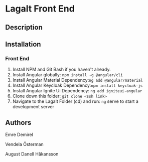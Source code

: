 # Lagalt Front End
## Description
## Installation
### Front End
1. Install NPM and Git Bash if you haven't already.
2. Install Angular globally: ```npm install -g @angular/cli```
3. Install Angular Material Dependency:```ng add @angular/material```
4. Install Angular Keycloak Dependency:```npm install keycloak-js```
5. Install Angular Ignite Ui Dependency:  ```ng add igniteui-angular```
6. Clone down this folder: ```git clone <ssh link>```
7. Navigate to the Lagalt Folder (cd) and run: ```ng``` serve to start a development server 

## Authors
Emre Demirel

Vendela Österman

August Danell Håkansson
